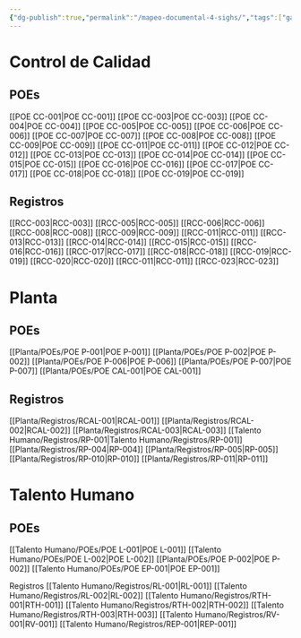 ```yaml
---
{"dg-publish":true,"permalink":"/mapeo-documental-4-sighs/","tags":["gardenEntry"]}
---
```


# Control de Calidad
## POEs
[[POE CC-001\|POE CC-001]]
[[POE CC-003\|POE CC-003]]
[[POE CC-004\|POE CC-004]]
[[POE CC-005\|POE CC-005]]
[[POE CC-006\|POE CC-006]]
[[POE CC-007\|POE CC-007]]
[[POE CC-008\|POE CC-008]]
[[POE CC-009\|POE CC-009]]
[[POE CC-011\|POE CC-011]]
[[POE CC-012\|POE CC-012]]
[[POE CC-013\|POE CC-013]]
[[POE CC-014\|POE CC-014]]
[[POE CC-015\|POE CC-015]]
[[POE CC-016\|POE CC-016]]
[[POE CC-017\|POE CC-017]]
[[POE CC-018\|POE CC-018]]
[[POE CC-019\|POE CC-019]]
## Registros
[[RCC-003\|RCC-003]]
[[RCC-005\|RCC-005]]
[[RCC-006\|RCC-006]]
[[RCC-008\|RCC-008]]
[[RCC-009\|RCC-009]]
[[RCC-011\|RCC-011]]
[[RCC-013\|RCC-013]]
[[RCC-014\|RCC-014]]
[[RCC-015\|RCC-015]]
[[RCC-016\|RCC-016]]
[[RCC-017\|RCC-017]]
[[RCC-018\|RCC-018]]
[[RCC-019\|RCC-019]]
[[RCC-020\|RCC-020]]
[[RCC-011\|RCC-011]]
[[RCC-023\|RCC-023]]
# Planta
## POEs
[[Planta/POEs/POE P-001\|POE P-001]]
[[Planta/POEs/POE P-002\|POE P-002]]
[[Planta/POEs/POE P-006\|POE P-006]]
[[Planta/POEs/POE P-007\|POE P-007]]
[[Planta/POEs/POE CAL-001\|POE CAL-001]]

## Registros
[[Planta/Registros/RCAL-001\|RCAL-001]]
[[Planta/Registros/RCAL-002\|RCAL-002]]
[[Planta/Registros/RCAL-003\|RCAL-003]]
[[Talento Humano/Registros/RP-001\|Talento Humano/Registros/RP-001]]
[[Planta/Registros/RP-004\|RP-004]]
[[Planta/Registros/RP-005\|RP-005]]
[[Planta/Registros/RP-010\|RP-010]]
[[Planta/Registros/RP-011\|RP-011]]
# Talento Humano
## POEs
[[Talento Humano/POEs/POE L-001\|POE L-001]]
[[Talento Humano/POEs/POE L-002\|POE L-002]]
[[Planta/POEs/POE P-002\|POE P-002]]
[[Talento Humano/POEs/POE EP-001\|POE EP-001]]

Registros
[[Talento Humano/Registros/RL-001\|RL-001]]
[[Talento Humano/Registros/RL-002\|RL-002]]
[[Talento Humano/Registros/RTH-001\|RTH-001]]
[[Talento Humano/Registros/RTH-002\|RTH-002]]
[[Talento Humano/Registros/RTH-003\|RTH-003]]
[[Talento Humano/Registros/RV-001\|RV-001]]
[[Talento Humano/Registros/REP-001\|REP-001]]
